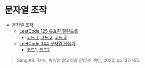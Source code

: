 # 문자열 조작
* [문자열 조작](https://github.com/chokwonsik/Coding_Interview/tree/main/%EB%AC%B8%EC%9E%90%EC%97%B4%20%EC%A1%B0%EC%9E%91)
  * [LeetCode 125 유효한 팰린드롬](https://leetcode.com/problems/valid-palindrome/)
    * [코드 1](https://github.com/chokwonsik/Coding_Interview/blob/main/%EB%AC%B8%EC%9E%90%EC%97%B4%20%EC%A1%B0%EC%9E%91/LeetCode%20125%20%EC%9C%A0%ED%9A%A8%ED%95%9C%20%ED%8C%B0%EB%A6%B0%EB%93%9C%EB%A1%AC/1_leetcode_125_slicing.py),
      [코드 2](https://github.com/chokwonsik/Coding_Interview/blob/main/%EB%AC%B8%EC%9E%90%EC%97%B4%20%EC%A1%B0%EC%9E%91/LeetCode%20125%20%EC%9C%A0%ED%9A%A8%ED%95%9C%20%ED%8C%B0%EB%A6%B0%EB%93%9C%EB%A1%AC/1_leetcode_125_deque.py), 
      [코드 3](https://github.com/chokwonsik/Coding_Interview/blob/main/%EB%AC%B8%EC%9E%90%EC%97%B4%20%EC%A1%B0%EC%9E%91/LeetCode%20125%20%EC%9C%A0%ED%9A%A8%ED%95%9C%20%ED%8C%B0%EB%A6%B0%EB%93%9C%EB%A1%AC/1_leetcode_125_list.py)
  * [LeetCode 344 문자열 뒤집기](https://leetcode.com/problems/reverse-string/)
    * [코드1](https://github.com/chokwonsik/Coding_Interview/blob/main/%EB%AC%B8%EC%9E%90%EC%97%B4%20%EC%A1%B0%EC%9E%91/%EB%AC%B8%EC%9E%90%EC%97%B4%20%EB%92%A4%EC%A7%91%EA%B8%B0/1_leetcode_344_Pytonic.py), 
      [코드2](https://github.com/chokwonsik/Coding_Interview/blob/main/%EB%AC%B8%EC%9E%90%EC%97%B4%20%EC%A1%B0%EC%9E%91/%EB%AC%B8%EC%9E%90%EC%97%B4%20%EB%92%A4%EC%A7%91%EA%B8%B0/1_leetcode_344_Two-Pointer.py)


>Sang.Kil. Park, _파이썬 알고리즘 인터뷰_, 책만, 2020, pp.137-165.